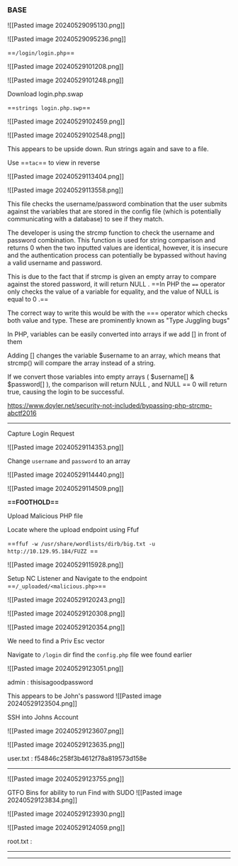 
### BASE

![[Pasted image 20240529095130.png]]


![[Pasted image 20240529095236.png]]

==`/login/login.php`==

![[Pasted image 20240529101208.png]]

![[Pasted image 20240529101248.png]]

Download login.php.swap

==`strings login.php.swp`==


![[Pasted image 20240529102459.png]]

![[Pasted image 20240529102548.png]]


This appears to be upside down. Run strings again and save to a file.

Use ==`tac`== to view in reverse

![[Pasted image 20240529113404.png]]

![[Pasted image 20240529113558.png]]

This file checks the username/password combination that the user submits against the variables that are stored in the config file (which is potentially communicating with a database) to see if they match.


The developer is using the strcmp function to check the username and password combination. This function is used for string comparison and returns 0 when the two inputted values are identical, however, it is insecure and the authentication process can potentially be bypassed without having a valid username and password.

This is due to the fact that if strcmp is given an empty array to compare against the stored password, it will return NULL . ==In PHP the `==` operator only checks the value of a variable for equality, and the value of NULL is equal to 0 .==

The correct way to write this would be with the === operator which checks both value and type. These are prominently known as "Type Juggling bugs"

In PHP, variables can be easily converted into arrays if we add [] in front of them

Adding [] changes the variable $username to an array, which means that strcmp() will compare the array instead of a string.

If we convert those variables into empty arrays ( $username[] & $password[] ), the comparison will return NULL , and NULL == 0 will return true, causing the login to be successful.


https://www.doyler.net/security-not-included/bypassing-php-strcmp-abctf2016

***

Capture Login Request

![[Pasted image 20240529114353.png]]

Change `username` and `password` to an array

![[Pasted image 20240529114440.png]]

![[Pasted image 20240529114509.png]]

**==FOOTHOLD==**


Upload Malicious PHP file

Locate where the upload endpoint using Ffuf

==`ffuf -w /usr/share/wordlists/dirb/big.txt -u http://10.129.95.184/FUZZ `==

![[Pasted image 20240529115928.png]]

Setup NC Listener and Navigate to the endpoint ==`/_uploaded/<malicious.php>`==


![[Pasted image 20240529120243.png]]

![[Pasted image 20240529120308.png]]

![[Pasted image 20240529120354.png]]

We need to find a Priv Esc vector

Navigate to `/login` dir find the `config.php` file wee found earlier

![[Pasted image 20240529123051.png]]

admin : thisisagoodpassword

This appears to be John's password
![[Pasted image 20240529123504.png]]

SSH into Johns Account

![[Pasted image 20240529123607.png]]

![[Pasted image 20240529123635.png]]

user.txt : f54846c258f3b4612f78a819573d158e

***

![[Pasted image 20240529123755.png]]

GTFO Bins for ability to run Find with SUDO
![[Pasted image 20240529123834.png]]

![[Pasted image 20240529123930.png]]

![[Pasted image 20240529124059.png]]

root.txt : 
***
***


